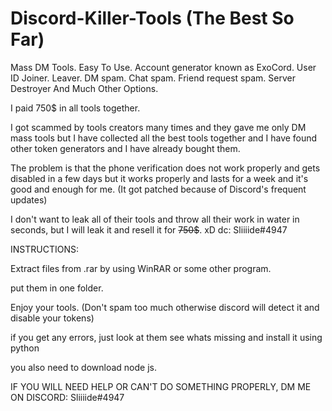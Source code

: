 # Discord-Killer-Tools (The Best So Far)
Mass DM Tools. Easy To Use. Account generator known as ExoCord. User ID Joiner. Leaver. DM spam. Chat spam. Friend request spam. Server Destroyer And Much Other Options.


I paid 750$ in all tools together.

I got scammed by tools creators many times and they gave me only DM mass tools but I have collected all the best tools together and I have found other token generators and I have already bought them.

The problem is that the phone verification does not work properly and gets disabled in a few days but it works properly and lasts for a week and it's good and enough for me. (It got patched because of Discord's frequent updates)

I don't want to leak all of their tools and throw all their work in water in seconds, but I will leak it and resell it for <s>750$</s>. xD dc: Sliiiide#4947

INSTRUCTIONS:

Extract files from .rar by using WinRAR or some other program.

put them in one folder.

Enjoy your tools. (Don't spam too much otherwise discord will detect it and disable your tokens)

if you get any errors, just look at them see whats missing and install it using python

you also need to download node js.

IF YOU WILL NEED HELP OR CAN'T DO SOMETHING PROPERLY, DM ME ON DISCORD: Sliiiide#4947
